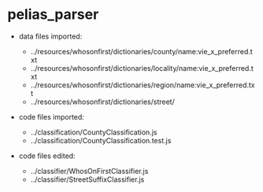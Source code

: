 # pelias_parser

- data files imported:
    - ../resources/whosonfirst/dictionaries/county/name:vie_x_preferred.txt
    - ../resources/whosonfirst/dictionaries/locality/name:vie_x_preferred.txt
    - ../resources/whosonfirst/dictionaries/region/name:vie_x_preferred.txt
    - ../resources/whosonfirst/dictionaries/street/

- code files imported:
    - ../classification/CountyClassification.js
    - ../classification/CountyClassification.test.js

- code files edited:
    - ../classifier/WhosOnFirstClassifier.js
    - ../classifier/StreetSuffixClassifier.js
